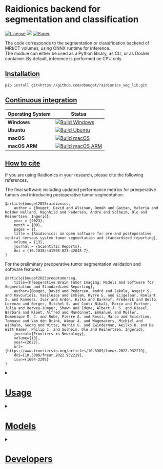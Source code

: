 # Raidionics backend for segmentation and classification

[![License](https://img.shields.io/badge/License-BSD%202--Clause-orange.svg)](https://opensource.org/licenses/BSD-2-Clause)
[![](https://img.shields.io/badge/python-3.8|3.9|3.10|3.11-blue.svg)](https://www.python.org/downloads/)
[![Paper](https://zenodo.org/badge/DOI/10.3389/fneur.2022.932219.svg)](https://www.frontiersin.org/articles/10.3389/fneur.2022.932219/full)

The code corresponds to the segmentation or classification backend of MRI/CT volumes, using ONNX runtime for inference.  
The module can either be used as a Python library, as CLI, or as Docker container. By default, inference is performed on CPU only.

## [Installation](https://github.com/dbouget/raidionics_seg_lib#installation)

```
pip install git+https://github.com/dbouget/raidionics_seg_lib.git
```

## [Continuous integration](https://github.com/dbouget/raidionics_seg_lib#continuous-integration)

| Operating System | Status                                                                                                                                                                                                   |
|------------------|----------------------------------------------------------------------------------------------------------------------------------------------------------------------------------------------------------|
| **Windows**      | [![Build Windows](https://github.com/dbouget/raidionics_seg_lib/actions/workflows/build_windows.yml/badge.svg)](https://github.com/dbouget/raidionics_seg_lib/actions/workflows/build_windows.yml)       |
| **Ubuntu**       | [![Build Ubuntu](https://github.com/dbouget/raidionics_seg_lib/actions/workflows/build_ubuntu.yml/badge.svg)](https://github.com/dbouget/raidionics_seg_lib/actions/workflows/build_ubuntu.yml)          |
| **macOS**        | [![Build macOS](https://github.com/dbouget/raidionics_seg_lib/actions/workflows/build_macos.yml/badge.svg)](https://github.com/dbouget/raidionics_seg_lib/actions/workflows/build_macos.yml)             |
| **macOS ARM**    | [![Build macOS ARM](https://github.com/dbouget/raidionics_seg_lib/actions/workflows/build_macos_arm.yml/badge.svg)](https://github.com/dbouget/raidionics_seg_lib/actions/workflows/build_macos_arm.yml) |

## [How to cite](https://github.com/dbouget/raidionics_seg_lib#how-to-cite)
If you are using Raidionics in your research, please cite the following references.

The final software including updated performance metrics for preoperative tumors and introducing postoperative tumor segmentation:
```
@article{bouget2023raidionics,
    author = {Bouget, David and Alsinan, Demah and Gaitan, Valeria and Holden Helland, Ragnhild and Pedersen, André and Solheim, Ole and Reinertsen, Ingerid},
    year = {2023},
    month = {09},
    pages = {},
    title = {Raidionics: an open software for pre-and postoperative central nervous system tumor segmentation and standardized reporting},
    volume = {13},
    journal = {Scientific Reports},
    doi = {10.1038/s41598-023-42048-7},
}
```

For the preliminary preoperative tumor segmentation validation and software features:
```
@article{bouget2022preoptumorseg,
    title={Preoperative Brain Tumor Imaging: Models and Software for Segmentation and Standardized Reporting},
    author={Bouget, David and Pedersen, André and Jakola, Asgeir S. and Kavouridis, Vasileios and Emblem, Kyrre E. and Eijgelaar, Roelant S. and Kommers, Ivar and Ardon, Hilko and Barkhof, Frederik and Bello, Lorenzo and Berger, Mitchel S. and Conti Nibali, Marco and Furtner, Julia and Hervey-Jumper, Shawn and Idema, Albert J. S. and Kiesel, Barbara and Kloet, Alfred and Mandonnet, Emmanuel and Müller, Domenique M. J. and Robe, Pierre A. and Rossi, Marco and Sciortino, Tommaso and Van den Brink, Wimar A. and Wagemakers, Michiel and Widhalm, Georg and Witte, Marnix G. and Zwinderman, Aeilko H. and De Witt Hamer, Philip C. and Solheim, Ole and Reinertsen, Ingerid},
    journal={Frontiers in Neurology},
    volume={13},
    year={2022},
    url={https://www.frontiersin.org/articles/10.3389/fneur.2022.932219},
    doi={10.3389/fneur.2022.932219},
    issn={1664-2295}
}
```

<details>
<summary>

# [Usage](https://github.com/dbouget/raidionics_seg_lib#usage)
</summary>

## [CLI](https://github.com/dbouget/raidionics_seg_lib#cli)
```
raidionicsseg CONFIG
```

CONFIG should point to a configuration file (*.ini), specifying all runtime parameters,
according to the pattern from [**blank_main_config.ini**](https://github.com/dbouget/raidionics-seg-lib/blob/master/blank_main_config.ini).

## [Python module](https://github.com/dbouget/raidionics_seg_lib#python-module)
```
from raidionicsseg import run_model
run_model(config_filename="/path/to/main_config.ini")
```

## [Docker](https://github.com/dbouget/raidionics_seg_lib#docker)
When calling Docker images, the --user flag must be properly used in order for the folders and files created inside
the container to inherit the proper read/write permissions. The user ID is retrieved on-the-fly in the following
examples, but it can be given in a more hard-coded fashion if known by the user.

:warning: The following Docker image can only perform inference using the CPU. Another Docker image has been created, able to leverage
the GPU (see further down below). If the CUDA version does not match your machine, a new Docker image can be built manually, 
simply modifying the base torch image to pull from inside Dockerfile_gpu.

```
docker pull dbouget/raidionics-segmenter:v1.2-py38-cpu
```

For opening the Docker image and interacting with it, run:  
```
docker run --entrypoint /bin/bash -v /home/<username>/<resources_path>:/workspace/resources -t -i --network=host --ipc=host --user $(id -u) dbouget/raidionics-segmenter:v1.2-py38-cpu
```

The `/home/<username>/<resources_path>` before the column sign has to be changed to match a directory on your local 
machine containing the data to expose to the docker image. Namely, it must contain folder(s) with images you want to 
run inference on, as long as a folder with the trained models to use, and a destination folder where the results will 
be placed.

For launching the Docker image as a CLI, run:  
```
docker run -v /home/<username>/<resources_path>:/workspace/resources -t -i --network=host --ipc=host --user $(id -u) dbouget/raidionics-segmenter:v1.2-py38-cpu -c /workspace/resources/<path>/<to>/main_config.ini -v <verbose>
```

The `<path>/<to>/main_config.ini` must point to a valid configuration file on your machine, as a relative path to the `/home/<username>/<resources_path>` described above.
For example, if the file is located on my machine under `/home/myuser/Data/Segmentation/main_config.ini`, 
and that `/home/myuser/Data` is the mounted resources partition mounted on the Docker image, the new relative path will be `Segmentation/main_config.ini`.  
The `<verbose>` level can be selected from [debug, info, warning, error].

For running models on the GPU inside the Docker image, run the following CLI, with the gpu_id properly filled in the configuration file:
```
docker run -v /home/<username>/<resources_path>:/workspace/resources -t -i --runtime=nvidia --network=host --ipc=host --user $(id -u) dbouget/raidionics-segmenter:v1.2-py310-cuda11.6 -c /workspace/resources/<path>/<to>/main_config.ini -v <verbose>
```

</details>

<details>
<summary>

# [Models](https://github.com/dbouget/raidionics_seg_lib#models)
</summary>

The trained models are automatically downloaded when running Raidionics or Raidionics-Slicer.  
Alternatively, all existing Raidionics models can be browsed [here](https://github.com/dbouget/Raidionics-models/releases/tag/1.2.0) directly.
</details>

<details>
<summary>

# [Developers](https://github.com/dbouget/raidionics_seg_lib#developers)
</summary>

For running inference on GPU, your machine must be properly configured (cf. [here](https://onnxruntime.ai/docs/execution-providers/CUDA-ExecutionProvider.html))  
In the configuration file, the gpu_id parameter should then point to the GPU that is to be used during inference.

To run the unit tests, type the following within your virtual environment and within the raidionics-seg-lib folder:
```
pip install pytest
pytest tests/
```
</details>
